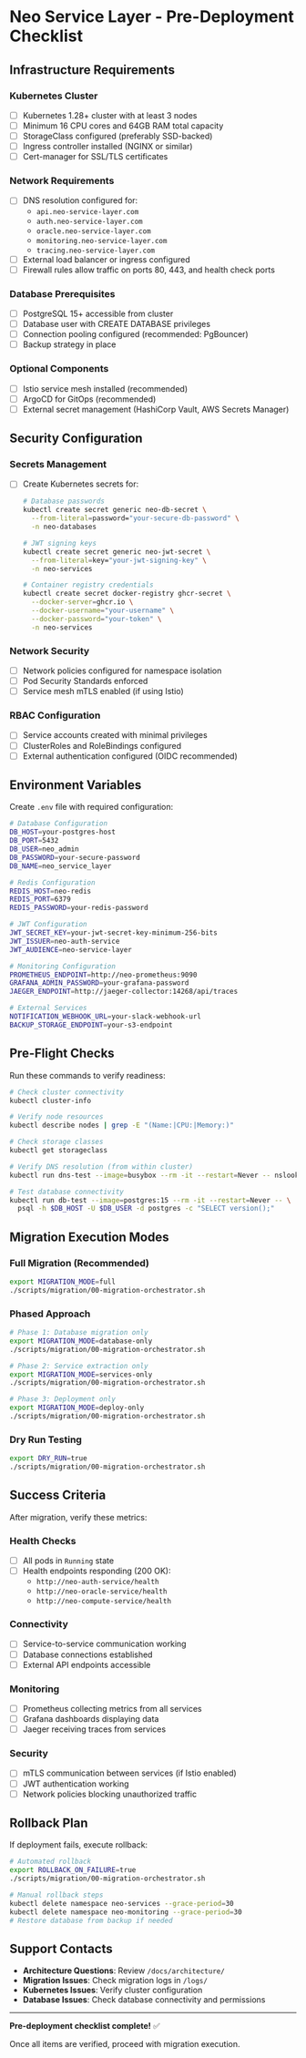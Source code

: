 # Neo Service Layer - Pre-Deployment Checklist

## Infrastructure Requirements

### Kubernetes Cluster
- [ ] Kubernetes 1.28+ cluster with at least 3 nodes
- [ ] Minimum 16 CPU cores and 64GB RAM total capacity
- [ ] StorageClass configured (preferably SSD-backed)
- [ ] Ingress controller installed (NGINX or similar)
- [ ] Cert-manager for SSL/TLS certificates

### Network Requirements
- [ ] DNS resolution configured for:
  - `api.neo-service-layer.com`
  - `auth.neo-service-layer.com` 
  - `oracle.neo-service-layer.com`
  - `monitoring.neo-service-layer.com`
  - `tracing.neo-service-layer.com`
- [ ] External load balancer or ingress configured
- [ ] Firewall rules allow traffic on ports 80, 443, and health check ports

### Database Prerequisites
- [ ] PostgreSQL 15+ accessible from cluster
- [ ] Database user with CREATE DATABASE privileges
- [ ] Connection pooling configured (recommended: PgBouncer)
- [ ] Backup strategy in place

### Optional Components
- [ ] Istio service mesh installed (recommended)
- [ ] ArgoCD for GitOps (recommended)
- [ ] External secret management (HashiCorp Vault, AWS Secrets Manager)

## Security Configuration

### Secrets Management
- [ ] Create Kubernetes secrets for:
  ```bash
  # Database passwords
  kubectl create secret generic neo-db-secret \
    --from-literal=password="your-secure-db-password" \
    -n neo-databases
  
  # JWT signing keys
  kubectl create secret generic neo-jwt-secret \
    --from-literal=key="your-jwt-signing-key" \
    -n neo-services
  
  # Container registry credentials
  kubectl create secret docker-registry ghcr-secret \
    --docker-server=ghcr.io \
    --docker-username="your-username" \
    --docker-password="your-token" \
    -n neo-services
  ```

### Network Security
- [ ] Network policies configured for namespace isolation
- [ ] Pod Security Standards enforced
- [ ] Service mesh mTLS enabled (if using Istio)

### RBAC Configuration
- [ ] Service accounts created with minimal privileges
- [ ] ClusterRoles and RoleBindings configured
- [ ] External authentication configured (OIDC recommended)

## Environment Variables

Create `.env` file with required configuration:

```bash
# Database Configuration
DB_HOST=your-postgres-host
DB_PORT=5432
DB_USER=neo_admin
DB_PASSWORD=your-secure-password
DB_NAME=neo_service_layer

# Redis Configuration  
REDIS_HOST=neo-redis
REDIS_PORT=6379
REDIS_PASSWORD=your-redis-password

# JWT Configuration
JWT_SECRET_KEY=your-jwt-secret-key-minimum-256-bits
JWT_ISSUER=neo-auth-service
JWT_AUDIENCE=neo-service-layer

# Monitoring Configuration
PROMETHEUS_ENDPOINT=http://neo-prometheus:9090
GRAFANA_ADMIN_PASSWORD=your-grafana-password
JAEGER_ENDPOINT=http://jaeger-collector:14268/api/traces

# External Services
NOTIFICATION_WEBHOOK_URL=your-slack-webhook-url
BACKUP_STORAGE_ENDPOINT=your-s3-endpoint
```

## Pre-Flight Checks

Run these commands to verify readiness:

```bash
# Check cluster connectivity
kubectl cluster-info

# Verify node resources
kubectl describe nodes | grep -E "(Name:|CPU:|Memory:)"

# Check storage classes
kubectl get storageclass

# Verify DNS resolution (from within cluster)
kubectl run dns-test --image=busybox --rm -it --restart=Never -- nslookup kubernetes.default

# Test database connectivity
kubectl run db-test --image=postgres:15 --rm -it --restart=Never -- \
  psql -h $DB_HOST -U $DB_USER -d postgres -c "SELECT version();"
```

## Migration Execution Modes

### Full Migration (Recommended)
```bash
export MIGRATION_MODE=full
./scripts/migration/00-migration-orchestrator.sh
```

### Phased Approach
```bash
# Phase 1: Database migration only
export MIGRATION_MODE=database-only
./scripts/migration/00-migration-orchestrator.sh

# Phase 2: Service extraction only  
export MIGRATION_MODE=services-only
./scripts/migration/00-migration-orchestrator.sh

# Phase 3: Deployment only
export MIGRATION_MODE=deploy-only
./scripts/migration/00-migration-orchestrator.sh
```

### Dry Run Testing
```bash
export DRY_RUN=true
./scripts/migration/00-migration-orchestrator.sh
```

## Success Criteria

After migration, verify these metrics:

### Health Checks
- [ ] All pods in `Running` state
- [ ] Health endpoints responding (200 OK):
  - `http://neo-auth-service/health`
  - `http://neo-oracle-service/health`
  - `http://neo-compute-service/health`

### Connectivity
- [ ] Service-to-service communication working
- [ ] Database connections established
- [ ] External API endpoints accessible

### Monitoring
- [ ] Prometheus collecting metrics from all services
- [ ] Grafana dashboards displaying data
- [ ] Jaeger receiving traces from services

### Security
- [ ] mTLS communication between services (if Istio enabled)
- [ ] JWT authentication working
- [ ] Network policies blocking unauthorized traffic

## Rollback Plan

If deployment fails, execute rollback:

```bash
# Automated rollback
export ROLLBACK_ON_FAILURE=true
./scripts/migration/00-migration-orchestrator.sh

# Manual rollback steps
kubectl delete namespace neo-services --grace-period=30
kubectl delete namespace neo-monitoring --grace-period=30
# Restore database from backup if needed
```

## Support Contacts

- **Architecture Questions**: Review `/docs/architecture/`
- **Migration Issues**: Check migration logs in `/logs/`
- **Kubernetes Issues**: Verify cluster configuration
- **Database Issues**: Check database connectivity and permissions

---

**Pre-deployment checklist complete!** ✅

Once all items are verified, proceed with migration execution.